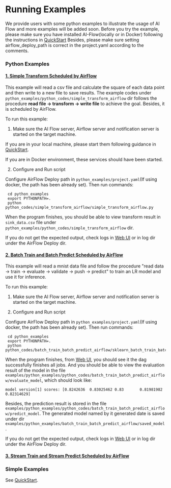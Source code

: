 # Running Examples

We provide users with some python examples to illustrate the usage of AI Flow and more examples will be added soon.
Before you try the example, please make sure you have installed AI-Flow(locally or in Docker) following the instructions in [QuickStart](https://github.com/alibaba/flink-ai-extended/blob/master/flink-ai-flow/QUICKSTART.md)
Besides, please make sure setting airflow_deploy_path is correct in the project.yaml according to the comments.

### Python Examples

#### [1. Simple Transform Scheduled by AirFlow](python_examples/python_codes/simple_transform_airflow)
This example will read a csv file and calculate the square of each data point and then write to a new file to save results. 
The example codes under `python_examples/python_codes/simple_transform_airflow` dir follows the procedure **read file -> transform -> write file** to achieve the goal.
Besides, it is scheduled by AirFlow.


To run this example:
1. Make sure the AI Flow server, Airflow server and notification server is started on the target machine.

If you are in your local machine, please start them following guidance in [QuickStart](https://github.com/alibaba/flink-ai-extended/blob/master/flink-ai-flow/QUICKSTART.md).

If you are in Docker environment, these services should have been started.

2. Configure and Run script

Configure AirFlow Deploy path in `python_examples/project.yaml`(If using docker, the path has been already set). Then run commands:
```shell
 cd python_examples
 export PYTHONPATH=.
 python python_codes/simple_transform_airflow/simple_transform_airflow.py
```

When the program finishes, you should be able to view transform result in `sink_data.csv` file under `python_examples/python_codes/simple_transform_airflow` dir.

If you do not get the expected output, check logs in [Web UI](127.0.0.1:8080) or in log dir under the AirFlow Deploy dir.

#### [2. Batch Train and Batch Predict Scheduled by AirFlow](python_examples/python_codes/batch_train_batch_predict_airflow)
This example will read a mnist data file and follow the procedure "read data -> train -> evaluate -> validate -> push -> predict" to train an LR model and use it for inference.


To run this example:
1. Make sure the AI Flow server, Airflow server and notification server is started on the target machine.

2. Configure and Run script

Configure AirFlow Deploy path in `python_examples/project.yaml`(If using docker, the path has been already set). Then run commands:
```shell
 cd python_examples
 export PYTHONPATH=.
 python python_codes/batch_train_batch_predict_airflow/sklearn_batch_train_batch_predict.py
```


When the program finishes, from [Web UI](127.0.0.1:8080), you should see it the dag successfully finishes all jobs. 
And you should be able to view the evaluation result of the model in the file `examples/python_examples/python_codes/batch_train_batch_predict_airflow/evaluate_model`, which should look like:

```shell
model version[1] scores: [0.8242636  0.83025462 0.83       0.81981982 0.82314629]
```
Besides, the prediction result is stored in the file `examples/python_examples/python_codes/batch_train_batch_predict_airflow/predict_model`. 
The generated model named by it generated date is saved under dir `examples/python_examples/batch_train_batch_predict_airflow/saved_model`.

If you do not get the expected output, check logs in [Web UI](127.0.0.1:8080) or in log dir under the AirFlow Deploy dir.

#### [3. Stream Train and Stream Predict Scheduled by AirFlow](python_examples/python_codes/stream_train_stream_predict_airflow)



### Simple Examples
See [QuickStart](https://github.com/alibaba/flink-ai-extended/blob/master/flink-ai-flow/QUICKSTART.md).
